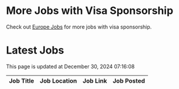 # More Jobs with Visa Sponsorship

Check out [Europe Jobs](https://github.com/sureshparimi/europejobs#latest-jobs) for more jobs with visa sponsorship.

# Latest Jobs

This page is updated at December 30, 2024 07:16:08

| Job Title | Job Location | Job Link | Job Posted |
| --- | --- | --- | --- |
